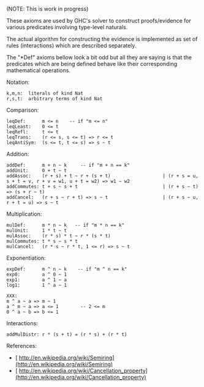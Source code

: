 
(NOTE: This is work in progress)


These axioms are used by GHC's solver to construct proofs/evidence for various predicates involving type-level naturals.


The actual algorithm for constructing the evidence is implemented as set of rules (interactions) which are described separately.


The "\*Def" axioms bellow look a bit odd but all they are saying is that the predicates which are being defined behave like their corresponding mathematical operations.


Notation:

```wiki
k,m,n:  literals of kind Nat
r,s,t:  arbitrary terms of kind Nat
```


Comparison:

```wiki
leqDef:      m <= n    -- if "m <= n"
leqLeast:    0 <= t
leqRefl:     t <= t
leqTrans:    (r <= s, s <= t) => r <= t
leqAntiSym:  (s <= t, t <= s) => s ~ t
```


Addition:

```wiki
addDef:      m + n ~ k     -- if "m + n == k"
addUnit:     0 + t ~ t
addAssoc:    (r + s) + t ~ r + (s + t)                   | (r + s = u, s + t = v, r + v = w1, u + t = w2) => w1 ~ w2
addCommutes: t + s ~ s + t                               | (r + s ~ t) => (s + r ~ t)
addCancel:   (r + s ~ r + t) => s ~ t                    | (r + s ~ u, r + t = u) => s ~ t
```


Multiplication:

```wiki
mulDef:      m * n ~ k   -- if "m * n == k"
mulUnit:     1 * t ~ t
mulAssoc:    (r * s) * t ~ r * (s * t)
mulCommutes: t * s ~ s * t
mulCancel:   (r * s ~ r * t, 1 <= r) => s ~ t
```


Exponentiation:

```wiki
expDef:      m ^ n ~ k    -- if "m ^ n == k"
exp0:        a ^ 0 ~ 1
exp1:        a ^ 1 ~ a
log1:        1 ^ a ~ 1

XXX:
m ^ a ~ a => m ~ 1
a ^ m ~ a => a <= 1        -- 2 <= m
0 ^ a ~ b => b <= 1
```


Interactions:

```wiki
addMulDistr: r * (s + t) = (r * s) + (r * t)
```


References:

- [ http://en.wikipedia.org/wiki/Semiring](http://en.wikipedia.org/wiki/Semiring)
- [ http://en.wikipedia.org/wiki/Cancellation_property](http://en.wikipedia.org/wiki/Cancellation_property)